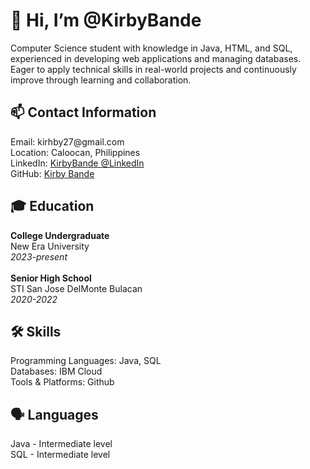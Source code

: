 <h1>👋 Hi, I’m @KirbyBande</h1>
<p>Computer Science student with knowledge in Java, HTML, and SQL, experienced in developing web applications and managing databases. Eager to apply technical skills in real-world projects and continuously improve through learning and collaboration.</p>
<h2>📫 Contact Information</h2>
Email: kirhby27@gmail.com <br>
Location: Caloocan, Philippines<br>
LinkedIn: <a href=https://www.linkedin.com/in/kirby-bande-046264294/>KirbyBande @LinkedIn</a><br>
GitHub: <a href=https://github.com/KirbyBande>Kirby Bande</a><br>

<h2>🎓 Education</h2>
<b>College Undergraduate</b><br>
New Era University<br>
<i>2023-present</i><br><br>
<b>Senior High School</b><br>
STI San Jose DelMonte Bulacan <br>
<i>2020-2022</i><br>

<h2>🛠️ Skills</h2>
Programming Languages: Java, SQL <br>
Databases: IBM Cloud <br>
Tools & Platforms: Github <br>

<h2>🗣️ Languages</h2>
Java - Intermediate level <br>
SQL - Intermediate level <br>
<!---
KirbyBande/KirbyBande is a ✨ special ✨ repository because its `README.md` (this file) appears on your GitHub profile.
You can click the Preview link to take a look at your changes.
--->
